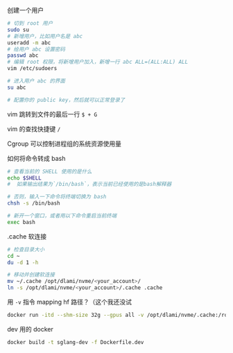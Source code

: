 
创建一个用户

```bash
# 切到 root 用户
sudo su
# 新增用户，比如用户名是 abc
useradd -m abc
# 给用户 abc 设置密码
passwd abc
# 编辑 root 权限，将新增用户加入，新增一行 abc ALL=(ALL:ALL) ALL
vim /etc/sudoers

# 进入用户 abc 的界面
su abc

# 配置你的 public key，然后就可以正常登录了
```

vim 跳转到文件的最后一行
`$ + G`

vim 的查找快捷键 `/`

Cgroup 可以控制进程组的系统资源使用量





如何将命令转成 bash
```bash
# 查看当前的 SHELL 使用的是什么
echo $SHELL
#  如果输出结果为`/bin/bash`，表示当前已经使用的是bash解释器

# 否则，输入一下命令将终端切换为 bash
chsh -s /bin/bash

# 新开一个窗口，或者用以下命令重启当前终端
exec bash
```

.cache 软连接
```bash
# 检查目录大小
cd ~
du -d 1 -h

# 移动并创建软连接
mv ~/.cache /opt/dlami/nvme/<your_account>/
ln -s /opt/dlami/nvme/<your_account>/.cache .cache
```

用 `-v` 指令 mapping hf 路径？（这个我还没试
```bash
docker run -itd --shm-size 32g --gpus all -v /opt/dlami/nvme/.cache:/root/.cache lmsysorg/sglang:latest /bin/bash
```

dev 用的 docker
```bash
docker build -t sglang-dev -f Dockerfile.dev
```





